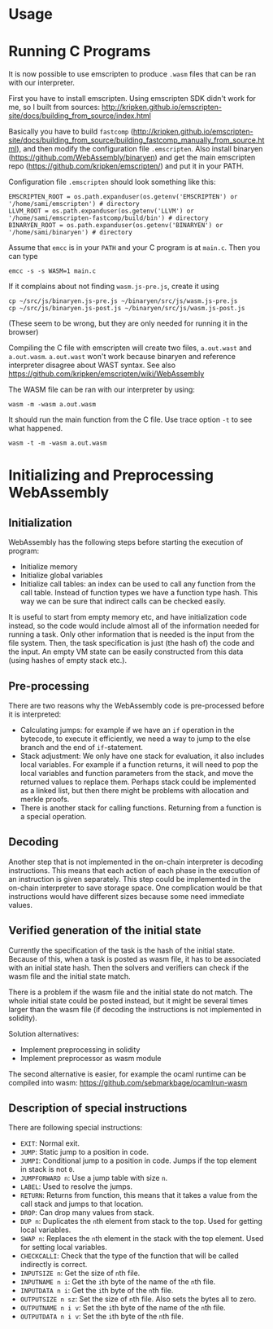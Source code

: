 # Usage

# Running C Programs

It is now possible to use emscripten to produce `.wasm` files that can be ran with our interpreter.

First you have to install emscripten. Using emscripten SDK didn't work for me, so I built from sources:
http://kripken.github.io/emscripten-site/docs/building_from_source/index.html

Basically you have to build `fastcomp` (http://kripken.github.io/emscripten-site/docs/building_from_source/building_fastcomp_manually_from_source.html), and then modify the configuration file `.emscripten`. Also install binaryen (https://github.com/WebAssembly/binaryen) and get the main emscripten repo (https://github.com/kripken/emscripten/) and put it in your PATH.

Configuration file `.emscripten` should look something like this:
```
EMSCRIPTEN_ROOT = os.path.expanduser(os.getenv('EMSCRIPTEN') or '/home/sami/emscripten') # directory
LLVM_ROOT = os.path.expanduser(os.getenv('LLVM') or '/home/sami/emscripten-fastcomp/build/bin') # directory
BINARYEN_ROOT = os.path.expanduser(os.getenv('BINARYEN') or '/home/sami/binaryen') # directory
```

Assume that `emcc` is in your `PATH` and your C program is at `main.c`. Then you can type
```
emcc -s -s WASM=1 main.c
```

If it complains about not finding `wasm.js-pre.js`, create it using
```
cp ~/src/js/binaryen.js-pre.js ~/binaryen/src/js/wasm.js-pre.js
cp ~/src/js/binaryen.js-post.js ~/binaryen/src/js/wasm.js-post.js
```
(These seem to be wrong, but they are only needed for running it in the browser)

Compiling the C file with emscripten will create two files, `a.out.wast` and `a.out.wasm`. `a.out.wast` won't work because binaryen and reference interpreter disagree about WAST syntax. See also https://github.com/kripken/emscripten/wiki/WebAssembly

The WASM file can be ran with our interpreter by using:
```
wasm -m -wasm a.out.wasm
```
It should run the main function from the C file. Use trace option `-t` to see what happened.
```
wasm -t -m -wasm a.out.wasm
```

# Initializing and Preprocessing WebAssembly

## Initialization

WebAssembly has the following steps before starting the execution of program:
* Initialize memory
* Initialize global variables
* Initialize call tables: an index can be used to call any function from the call table.
Instead of function types we have a function type hash. This way we can be sure that indirect calls can be checked easily.

It is useful to start from empty memory etc, and have initialization code instead, so the code would include almost all of the information needed for running a task. Only other information that is needed is the input from the file system. Then, the task specification is just (the hash of) the code and the input. An empty VM state can be easily constructed from this data (using hashes of empty stack etc.).

## Pre-processing

There are two reasons why the WebAssembly code is pre-processed before it is interpreted:
* Calculating jumps: for example if we have an `if` operation in the bytecode, to execute it efficiently, we need a way to jump to the else branch and the end of `if`-statement.
* Stack adjustment: We only have one stack for evaluation, it also includes local variables. For example if a function returns, it will need to pop the local variables and function parameters from the stack, and move the returned values to replace them. Perhaps stack could be implemented as a linked list, but then there might be problems with allocation and merkle proofs.
* There is another stack for calling functions. Returning from a function is a special operation.

## Decoding

Another step that is not implemented in the on-chain interpreter is decoding instructions. This means that each action of each phase in the execution of an instruction is given separately. This step could be implemented in the on-chain interpreter to save storage space. One complication would be that instructions would have different sizes because some need immediate values.

## Verified generation of the initial state

Currently the specification of the task is the hash of the initial state. Because of this, when a task is posted as wasm file, it has to be associated with an initial state hash. Then the solvers and verifiers can check if the wasm file and the initial state match.

There is a problem if the wasm file and the initial state do not match. The whole initial state could be posted instead, but it might be several times larger than the wasm file (if decoding the instructions is not implemented in solidity).

Solution alternatives:
* Implement preprocessing in solidity
* Implement preprocessor as wasm module

The second alternative is easier, for example the ocaml runtime can be compiled into wasm: https://github.com/sebmarkbage/ocamlrun-wasm

## Description of special instructions

There are following special instructions:
* `EXIT`: Normal exit.
* `JUMP`: Static jump to a position in code.
* `JUMPI`: Conditional jump to a position in code. Jumps if the top element in stack is not `0`.
* `JUMPFORWARD n`: Use a jump table with size `n`.
* `LABEL`: Used to resolve the jumps.
* `RETURN`: Returns from function, this means that it takes a value from the call stack and jumps to that location.
* `DROP`: Can drop many values from stack.
* `DUP n`: Duplicates the `n`th element from stack to the top. Used for getting local variables.
* `SWAP n`: Replaces the `n`th element in the stack with the top element. Used for setting local variables.
* `CHECKCALLI`: Check that the type of the function that will be called indirectly is correct.
* `INPUTSIZE n`: Get the size of `n`th file.
* `INPUTNAME n i`: Get the `i`th byte of the name of the `n`th file.
* `INPUTDATA n i`: Get the `i`th byte of the `n`th file.
* `OUTPUTSIZE n sz`: Set the size of `n`th file. Also sets the bytes all to zero.
* `OUTPUTNAME n i v`: Set the `i`th byte of the name of the `n`th file.
* `OUTPUTDATA n i v`: Set the `i`th byte of the `n`th file.